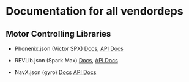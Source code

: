 # Documentation for all vendordeps

## Motor Controlling Libraries
* Phonenix.json (Victor SPX) [Docs](https://v5.docs.ctr-electronics.com/en/stable/),  [API Docs](https://api.ctr-electronics.com/phoenix/release/java/index.html)

* REVLib.json (Spark Max) [Docs](https://docs.revrobotics.com/sparkmax/), [API Docs](https://codedocs.revrobotics.com/java/com/revrobotics/package-summary.html)

* NavX.json (gyro) [Docs](https://pdocs.kauailabs.com/navx-mxp/software/roborio-libraries/java/) [API Docs](https://www.kauailabs.com/public_files/navx-mxp/apidocs/java/)